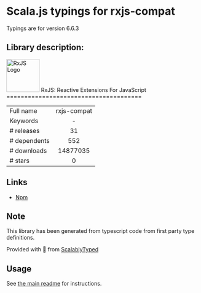 
# Scala.js typings for rxjs-compat

Typings are for version 6.6.3

## Library description:
<img src="doc/asset/Rx_Logo_S.png" alt="RxJS Logo" width="86" height="86"> RxJS: Reactive Extensions For JavaScript ======================================

|                    |                 |
| ------------------ | :-------------: |
| Full name          | rxjs-compat |
| Keywords           | - |
| # releases         | 31 |
| # dependents       | 552 |
| # downloads        | 14877035 |
| # stars            | 0 |

## Links
- [Npm](https://www.npmjs.com/package/rxjs-compat)
    


## Note
This library has been generated from typescript code from first party type definitions.

Provided with :purple_heart: from [ScalablyTyped](https://github.com/oyvindberg/ScalablyTyped)

## Usage
See [the main readme](../../readme.md) for instructions.


